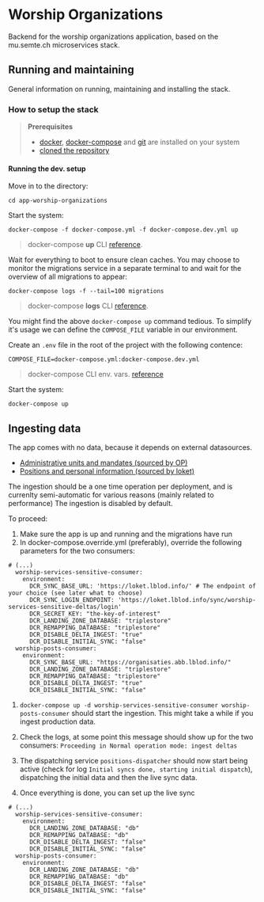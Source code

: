 # Worship Organizations

Backend for the worship organizations application, based on the mu.semte.ch microservices stack.

## Running and maintaining

General information on running, maintaining and installing the stack.

### How to setup the stack

> **Prerequisites**
> - [docker](https://docs.docker.com/get-docker/), [docker-compose](https://docs.docker.com/get-docker/) and [git](https://git-scm.com/downloads) are installed on your system
> - [cloned the repository](https://docs.github.com/en/repositories/creating-and-managing-repositories/cloning-a-repository)

#### Running the dev. setup

Move in to the directory:
```shell
cd app-worship-organizations
```
Start the system:
```shell
docker-compose -f docker-compose.yml -f docker-compose.dev.yml up
```
> docker-compose **up** CLI [reference](https://docs.docker.com/compose/reference/up/).

Wait for everything to boot to ensure clean caches. You may choose to monitor the migrations service in a separate terminal to and wait for the overview of all migrations to appear:

```shell
docker-compose logs -f --tail=100 migrations
```
> docker-compose **logs** CLI [reference](https://docs.docker.com/compose/reference/logs/).

You might find the above `docker-compose up` command tedious. To simplify it's usage we can define the `COMPOSE_FILE` variable in our environment.

Create an `.env` file in the root of the project with the following contence:
```shell
COMPOSE_FILE=docker-compose.yml:docker-compose.dev.yml
```
> docker-compose CLI env. vars. [reference](https://docs.docker.com/compose/reference/envvars/)

Start the system:
```shell
docker-compose up
```

## Ingesting data

The app comes with no data, because it depends on external datasources.
  *  [Administrative units and mandates (sourced by OP)](https://organisaties.abb.vlaanderen.be)
  *  [Positions and personal information (sourced by loket)](https://loket.lokaalbestuur.vlaanderen.be/)

The ingestion should be a one time operation per deployment, and is currenlty semi-automatic for various reasons (mainly related to performance)
The ingestion is disabled by default.

To proceed:
1. Make sure the app is up and running and the migrations have run
2. In docker-compose.override.yml (preferably), override the following parameters for the two consumers:
```
# (...)
  worship-services-sensitive-consumer:
    environment:
      DCR_SYNC_BASE_URL: 'https://loket.lblod.info/' # The endpoint of your choice (see later what to choose)
      DCR_SYNC_LOGIN_ENDPOINT: 'https://loket.lblod.info/sync/worship-services-sensitive-deltas/login'
      DCR_SECRET_KEY: "the-key-of-interest"
      DCR_LANDING_ZONE_DATABASE: "triplestore"
      DCR_REMAPPING_DATABASE: "triplestore"
      DCR_DISABLE_DELTA_INGEST: "true"
      DCR_DISABLE_INITIAL_SYNC: "false"
  worship-posts-consumer:
    environment:
      DCR_SYNC_BASE_URL: "https://organisaties.abb.lblod.info/"
      DCR_LANDING_ZONE_DATABASE: "triplestore"
      DCR_REMAPPING_DATABASE: "triplestore"
      DCR_DISABLE_DELTA_INGEST: "true"
      DCR_DISABLE_INITIAL_SYNC: "false"
```

1. `docker-compose up -d worship-services-sensitive-consumer worship-posts-consumer` should start the ingestion. This might take a while if you ingest production data.

2. Check the logs, at some point this message should show up for the two consumers: `Proceeding in Normal operation mode: ingest deltas`

3. The dispatching service `positions-dispatcher` should now start being active (check for log `Initial syncs done, starting initial dispatch`), dispatching the initial data and then the live sync data.

4. Once everything is done, you can set up the live sync
```
# (...)
  worship-services-sensitive-consumer:
    environment:
      DCR_LANDING_ZONE_DATABASE: "db"
      DCR_REMAPPING_DATABASE: "db"
      DCR_DISABLE_DELTA_INGEST: "false"
      DCR_DISABLE_INITIAL_SYNC: "false"
  worship-posts-consumer:
    environment:
      DCR_LANDING_ZONE_DATABASE: "db"
      DCR_REMAPPING_DATABASE: "db"
      DCR_DISABLE_DELTA_INGEST: "false"
      DCR_DISABLE_INITIAL_SYNC: "false"
```
